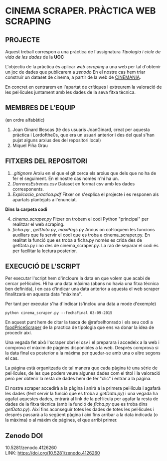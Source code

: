 <br/>
<br/>

# CINEMA SCRAPER. PRÀCTICA WEB SCRAPING

## PROJECTE
Aquest treball correspon a una pràctica de l'assignatura _Tipologia i cicle de vida de les dades_ de la __UOC__

L'objectiu de la pràctica és aplicar _web scraping_ a una web per tal d'obtenir un joc de dades que publicarem a _zenodo_
En el nostre cas hem triar construir un dataset de cinema, a partir de la web de [CINEMANIA](https://cinemania.20minutos.es/).

En concret en centrarem en l'apartat de crítiques i extreurem la valoració de les pel·lícules juntament amb les dades de la seva fitxa tècnica.


## MEMBRES DE L'EQUIP
(en ordre alfabètic)
1. Joan Ginard Illescas (té dos usuaris JoanGinard, creat per aquesta pràctica i Lordofthe0s, que era un usuari anterior i des del qual s'han pujat alguns arxius des del repositori local)
2. Miquel Piña Grau

## FITXERS DEL REPOSITORI

1. _.gitignore_ Arxiu en el que el git cerca els arxius que dels que no ha de fer el seguiment. En el nostre cas només n'hi ha un.
2. _DarreresEstrenes.csv_ Dataset en format csv amb les dades corresponents.
3. _Explicacio_practica.pdf_ Fitxer on s'explica el projecte i es responen als apartats plantejats a l'enunciat.

__Dins la carpeta codi__

4. _cinema_scraper.py_ Fitxer on trobem el codi Python "principal" per realitzar el web scraping. 
5. _ficha.py_ , _getData.py_, _maxPags.py_ Arxius on col·loquem les funcions auxiliars que fa servir el codi que es troba a cinema_scraper.py.  En realitat la funció que es troba a ficha.py només es crida des de getData.py i no des de cinema_scraper.py. La raó de separar el codi és per facilitar la lectura posterior.

## EXECUCIÓ DE L'SCRIPT

Per executar l'script hem d'incloure la data en que volem que acabi de cercar pel·lícules. Hi ha una data màxima (abans no havia una fitxa tècnica ben definida), i en cas d'indicar una data anterior a aquesta el web scraper finalitzarà en aquesta data "màxima".

Per tant per executar s'ha d'indicar (s'inclou una data a mode d'exemple)

```
python cinema_scraper.py --fechaFinal 03-09-2015

```

En aquest punt hem de citar la tasca de @rafoelhonrado i els seu codi a [foodPriceScraper](https://github.com/rafoelhonrado/foodPriceScraper) de la practica de tipologia que ens va donar la idea de procedir així.

Una vegada fet això l'scraper obri el csv i el preparara i accedeix a la web i comprova el màxim de pàgines disponibles a la web. Després comprova si la data final es posterior a la màxima per quedar-se amb una o altre segons el cas.

La pàgina està organitzada de tal manera que cada pàgina té una sèrie de pel·lícules, de les que podem veure algunes dades com el títol i la valoració però per obtenir la resta de dades hem de fer "clic" i entrar a la pàgina.

El nostre scraper accedirà a la pàgina i anirà a la primera pel·lícula i agafarà les dades (fent servir la funció que es troba a _getData.py_) i una vegada ha agafat aquestes dades, entrarà al link de la pel·lícula per agafar la resta de dades de la fitxa tècnica (amb la funció de _ficha.py_ que es troba dins _getData.py_). Així fins aconseguir totes les dades de totes les pel·lícules i després passarà a la següent pàgina i així fins arribar a la data indicada (o la màxima) o al màxim de pàgines, el que arribi primer.


## Zenodo DOI

10.5281/zenodo.4126260
<br/>
LINK: 
https://doi.org/10.5281/zenodo.4126260
